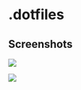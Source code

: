 # .dotfiles

## Screenshots

![](https://user-images.githubusercontent.com/98312435/249407125-14135a8a-f9af-4387-bb35-32b60ff6882d.png)

![](https://user-images.githubusercontent.com/98312435/249407472-dde4d272-6fe2-4a5f-a1cb-086e9c342c6c.png)
